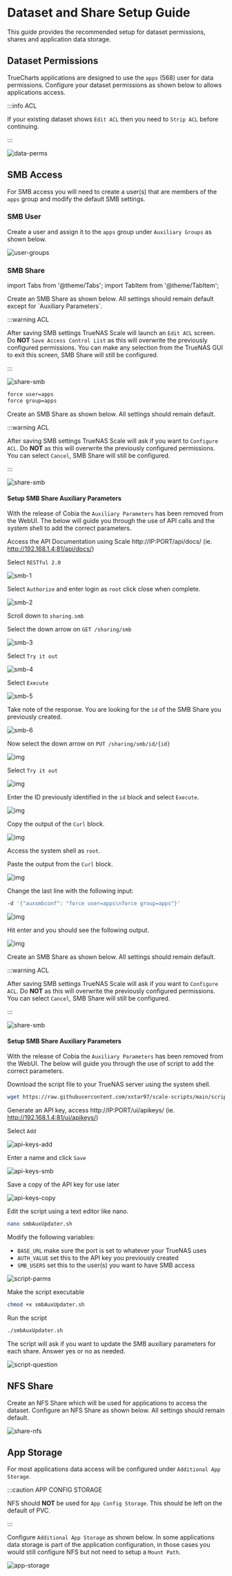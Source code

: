 # Dataset and Share Setup Guide

This guide provides the recommended setup for dataset permissions, shares and application data storage.

## Dataset Permissions

TrueCharts applications are designed to use the `apps` (568) user for data permissions. Configure your dataset permissions as shown below to allows applications access.

:::info ACL

If your existing dataset shows `Edit ACL` then you need to `Strip ACL` before continuing.

:::

![data-perms](./img/data-perms.png)

## SMB Access

For SMB access you will need to create a user(s) that are members of the `apps` group and modify the default SMB settings. 

### SMB User

Create a user and assign it to the `apps` group under `Auxiliary Groups` as shown below.

![user-groups](./img/user-groups.png)

### SMB Share

import Tabs from '@theme/Tabs';
import TabItem from '@theme/TabItem';

<Tabs>
  <TabItem value="bluefin" label="Bluefin" default>
Create an SMB Share as shown below. All settings should remain default except for `Auxiliary Parameters`.

:::warning ACL

After saving SMB settings TrueNAS Scale will launch an `Edit ACL` screen. Do **NOT** `Save Access Control List` as this will overwrite the previously configured permissions. You can make any selection from the TrueNAS GUI to exit this screen, SMB Share will still be configured.

:::

![share-smb](./img/share-smb.png)

```bash
force user=apps
force group=apps
```
  </TabItem>
  <TabItem value="cobia" label="Cobia">
Create an SMB Share as shown below. All settings should remain default.

:::warning ACL

After saving SMB settings TrueNAS Scale will ask if you want to `Configure ACL`. Do **NOT** as this will overwrite the previously configured permissions. You can select `Cancel`, SMB Share will still be configured.

:::

![share-smb](./img/share-smb-cobia.png)

#### Setup SMB Share Auxiliary Parameters

With the release of Cobia the `Auxiliary Parameters` has been removed from the WebUI. The below will guide you through the use of API calls and the system shell to add the correct parameters.

Access the API Documentation using Scale http://IP:PORT/api/docs/ (ie. http://192.168.1.4:81/api/docs/)

Select `RESTful 2.0`

![smb-1](./img/smb-1.png)

Select `Authorize` and enter login as `root` click close when complete.

![smb-2](./img/smb-2.png)

Scroll down to `sharing.smb`

Select the down arrow on `GET /sharing/smb`

![smb-3](./img/smb-3.png)

Select `Try it out`

![smb-4](./img/smb-4.png)

Select `Execute`

![smb-5](./img/smb-5.png)

Take note of the response. You are looking for the `id` of the SMB Share you previously created.

![smb-6](./img/smb-6.png)

Now select the down arrow on `PUT /sharing/smb/id/{id}`

![img](./img/smb-7.png)

Select `Try it out`

![img](./img/smb-8.png)

Enter the ID previously identified in the `id` block and select `Execute`.

![img](./img/smb-9.png)

Copy the output of the `Curl` block.

![img](./img/smb-10.png)

Access the system shell as `root`.

Paste the output from the `Curl` block.

![img](./img/smb-11.png)

Change the last line with the following input:

```bash
-d '{"auxsmbconf": "force user=apps\nforce group=apps"}'
```

![img](./img/smb-12.png)

Hit enter and you should see the following output.

![img](./img/smb-13.png)

  </TabItem>
  <TabItem value="cobia-script" label="Cobia (Script Method)">
Create an SMB Share as shown below. All settings should remain default.

:::warning ACL

After saving SMB settings TrueNAS Scale will ask if you want to `Configure ACL`. Do **NOT** as this will overwrite the previously configured permissions. You can select `Cancel`, SMB Share will still be configured.

:::

![share-smb](./img/share-smb-cobia.png)

#### Setup SMB Share Auxiliary Parameters

With the release of Cobia the `Auxiliary Parameters` has been removed from the WebUI. The below will guide you through the use of script to add the correct parameters.

Download the script file to your TrueNAS server using the system shell.

```bash
wget https://raw.githubusercontent.com/xstar97/scale-scripts/main/scripts/smbAuxUpdater.sh
```

Generate an API key, access http://IP:PORT/ui/apikeys/ (ie. http://192.168.1.4:81/ui/apikeys/)

Select `Add`

![api-keys-add](./img/api-keys-add.png)

Enter a name and click `Save`

![api-keys-smb](./img/api-keys-smb.png)

Save a copy of the API key for use later

![api-keys-copy](./img/api-keys-copy.png)

Edit the script using a text editor like nano.

```bash
nano smbAuxUpdater.sh
```

Modify the following variables:
- `BASE_URL` make sure the port is set to whatever your TrueNAS uses
- `AUTH_VALUE` set this to the API key you previously created
- `SMB_USERS` set this to the user(s) you want to have SMB access

![script-parms](./img/script-parms.png)

Make the script executable

```bash
chmod +x smbAuxUpdater.sh
```

Run the script

```bash
./smbAuxUpdater.sh
```

The script will ask if you want to update the SMB auxiliary parameters for each share. Answer yes or no as needed.

![script-question](./img/script-question.png)
  </TabItem>
</Tabs>

## NFS Share

Create an NFS Share which will be used for applications to access the dataset. Configure an NFS Share as shown below. All settings should remain default.

![share-nfs](./img/share-nfs.png)

## App Storage

For most applications data access will be configured under `Additional App Storage`.

:::caution APP CONFIG STORAGE

NFS should **NOT** be used for `App Config Storage`. This should be left on the default of PVC.

:::

Configure `Additional App Storage` as shown below. In some applications data storage is part of the application configuration, in those cases you would still configure NFS but not need to setup a `Mount Path`.

![app-storage](./img/app-storage.png)
